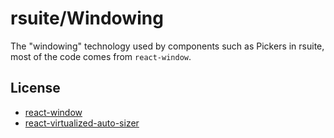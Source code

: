 # rsuite/Windowing

The "windowing" technology used by components such as Pickers in rsuite, most of the code comes from `react-window`.

## License

- [react-window](https://github.com/bvaughn/react-window/blob/master/LICENSE.md)
- [react-virtualized-auto-sizer](https://github.com/bvaughn/react-virtualized-auto-sizer#license)
